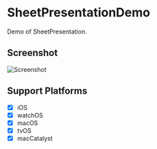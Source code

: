 # SheetPresentationDemo

Demo of SheetPresentation.

## Screenshot

![Screenshot](screenshot.gif)
## Support Platforms

- [x] iOS
- [x] watchOS
- [x] macOS
- [x] tvOS
- [x] macCatalyst
